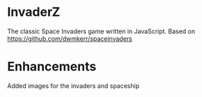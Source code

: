 # InvaderZ

The classic Space Invaders game written in JavaScript. Based on https://github.com/dwmkerr/spaceinvaders

# Enhancements

Added images for the invaders and spaceship
